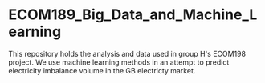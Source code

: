 # ECOM189_Big_Data_and_Machine_Learning

This repository holds the analysis and data used in group H's ECOM198 project. 
We use machine learning methods in an attempt to predict electricity imbalance volume in the GB electricty market. 
